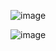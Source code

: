 ![image](https://github.com/user-attachments/assets/5c4dfbd0-87e6-4eff-b73f-c6ee37681b9c)

![image](https://github.com/user-attachments/assets/9b000038-cc3f-4df9-9b38-3b5b688f85dc)
